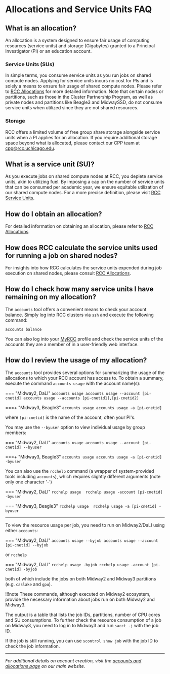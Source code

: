 # Allocations and Service Units FAQ

## What is an allocation?
An allocation is a system designed to ensure fair usage of computing resources (service units) and storage (Gigabytes) granted to a Principal Investigator (PI) or an education account.

### Service Units (SUs)
In simple terms, you consume service units as you run jobs on shared compute nodes. Applying for service units incurs no cost for PIs and is solely a means to ensure fair usage of shared compute nodes. Please refer to [RCC Allocations](https://rcc.uchicago.edu/accounts-allocations/allocation-service-units) for more detailed information. Note that certain nodes or partitions, such as those in the Cluster Partnership Program, as well as private nodes and partitions like Beagle3 and MidwaySSD, do not consume service units when utilized since they are not shared resources. 

### Storage
RCC offers a limited volume of free group share storage alongside service units when a PI applies for an allocation. If you require additional storage space beyond what is allocated, please contact our CPP team at cpp@rcc.uchicago.edu.

## What is a service unit (SU)?
As you execute jobs on shared compute nodes at RCC, you deplete service units, akin to utilizing fuel. By imposing a cap on the number of service units that can be consumed per academic year, we ensure equitable utilization of our shared compute nodes. For a more precise definition, please visit [RCC Service Units](https://rcc.uchicago.edu/accounts-allocations/user-guidelines).

## How do I obtain an allocation?
For detailed information on obtaining an allocation, please refer to [RCC Allocations](https://rcc.uchicago.edu/accounts-allocations/allocation-service-units).

## How does RCC calculate the service units used for running a job on shared nodes?
For insights into how RCC calculates the service units expended during job execution on shared nodes, please consult [RCC Allocations](https://rcc.uchicago.edu/accounts-allocations/calculations-service-units).

## How do I check how many service units I have remaining on my allocation?
The `accounts` tool offers a convenient means to check your account balance. Simply log into RCC clusters via `ssh` and execute the following command:

``` 
accounts balance  
```

You can also log into your [MyRCC](https://my.rcc.uchicago.edu/overview) profile and check the service units of the accounts they are a member of in a user-friendly web interface.

## How do I review the usage of my allocation?

The `accounts` tool provides several options for summarizing the usage of the allocations to which your RCC account has access to. To obtain a summary, execute the command `accounts usage` with the account name(s):


=== "Midway2, DaLI"
      ```
      accounts usage
      accounts usage --account [pi-cnetid]
      accounts usage --accounts [pi-cnetid1],[pi-cnetid2]
      ```
      
===+ "Midway3, Beagle3"
      ```
      accounts usage
      accounts usage -a [pi-cnetid]
      ```

where `[pi-cnetid]` is the name of the account, often your PI's.

You may use the `--byuser` option to view individual usage by group members:

=== "Midway2, DaLI"
      ```
      accounts usage
      accounts usage --account [pi-cnetid] --byuser
      ```

===+ "Midway3, Beagle3"
      ```
      accounts usage
      accounts usage -a [pi-cnetid] -byuser
      ```

You can also use the `rcchelp` command (a wrapper of system-provided tools including `accounts`), which requires slightly different arguments (note only one character '-')

=== "Midway2, DaLI"
      ```
      rcchelp usage 
      rcchelp usage -account [pi-cnetid] -byuser
      ```

=== "Midway3, Beagle3"
      ```
      rcchelp usage 
      rcchelp usage -a [pi-cnetid] -byuser
      ```

---

To view the resource usage per job, you need to run on Midway2/DaLI using either `accounts`:

=== "Midway2, DaLI"
      ```
      accounts usage --byjob
      accounts usage --account [pi-cnetid] --byjob
      ```

or `rcchelp`

=== "Midway2, DaLI"
      ```
      rcchelp usage -byjob
      rcchelp usage -account [pi-cnetid] -byjob
      ```

both of which include the jobs on both Midway2 and Midway3 partitions (e.g. `caslake` and `gpu`). 

!!!note 
     These commands, although executed on Midway2 ecosystem, provide the necessary information about jobs run on both Midway2 and Midway3.

The output is a table that lists the job IDs, partitions, number of CPU cores and SU consumptions. To further check the resource consumption of a job on Midway3, you need to log in to Midway3 and run `sacct -j` with the job ID. 

If the job is still running, you can use `scontrol show job` with the job ID to check the job information.

---

*For additional details on account creation, visit the [accounts and allocations page](https://rcc.uchicago.edu/accounts-allocations) on our main website.*